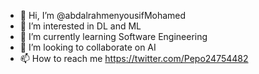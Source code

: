 - 👋 Hi, I’m @abdalrahmenyousifMohamed
- 👀 I’m interested in DL and ML
- 🌱 I’m currently learning Software Engineering
- 💞️ I’m looking to collaborate on AI
- 📫 How to reach me https://twitter.com/Pepo24754482

<!---
abdalrahmenyousifMohamed/abdalrahmenyousifMohamed is a ✨ special ✨ repository because its `README.md` (this file) appears on your GitHub profile.
You can click the Preview link to take a look at your changes.
--->
